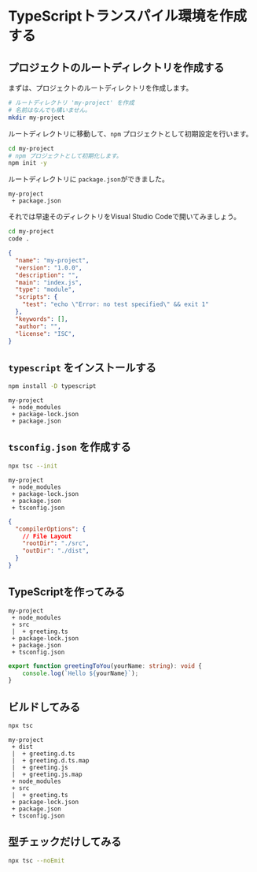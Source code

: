 # TypeScriptトランスパイル環境を作成する

## プロジェクトのルートディレクトリを作成する

まずは、プロジェクトのルートディレクトリを作成します。

```bash
# ルートディレクトリ 'my-project' を作成
# 名前はなんでも構いません。
mkdir my-project
```

ルートディレクトリに移動して、`npm` プロジェクトとして初期設定を行います。

```bash
cd my-project
# npm プロジェクトとして初期化します。
npm init -y
```

ルートディレクトリに `package.json`ができました。

```text{2} :no-line-numbers
my-project
 + package.json
```

それでは早速そのディレクトリをVisual Studio Codeで開いてみましょう。

```bash
cd my-project
code .
```



```json
{
  "name": "my-project",
  "version": "1.0.0",
  "description": "",
  "main": "index.js",
  "type": "module",
  "scripts": {
    "test": "echo \"Error: no test specified\" && exit 1"
  },
  "keywords": [],
  "author": "",
  "license": "ISC",
}
```


## `typescript` をインストールする

```bash
npm install -D typescript
```

```text
my-project
 + node_modules
 + package-lock.json
 + package.json
```

## `tsconfig.json` を作成する

```bash
npx tsc --init
```

```text
my-project
 + node_modules
 + package-lock.json
 + package.json
 + tsconfig.json
```

```json
{
  "compilerOptions": {
    // File Layout
    "rootDir": "./src",
    "outDir": "./dist",
  }
}
```

## TypeScriptを作ってみる

```text
my-project
 + node_modules
 + src
 |  + greeting.ts
 + package-lock.json
 + package.json
 + tsconfig.json
```

```typescript
export function greetingToYou(yourName: string): void {
    console.log(`Hello ${yourName}`);
}
```

## ビルドしてみる

```bash
npx tsc
```

```
my-project
 + dist
 |  + greeting.d.ts
 |  + greeting.d.ts.map
 |  + greeting.js
 |  + greeting.js.map
 + node_modules
 + src
 |  + greeting.ts
 + package-lock.json
 + package.json
 + tsconfig.json
```

## 型チェックだけしてみる

```bash
npx tsc --noEmit
```